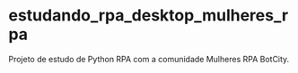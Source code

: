 # estudando_rpa_desktop_mulheres_rpa
Projeto de estudo de Python RPA com a comunidade Mulheres RPA BotCity.
